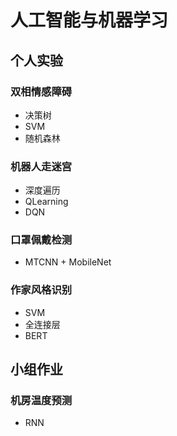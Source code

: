 # 人工智能与机器学习

## 个人实验

### 双相情感障碍
* 决策树
* SVM
* 随机森林

### 机器人走迷宫
* 深度遍历
* QLearning
* DQN

### 口罩佩戴检测
* MTCNN + MobileNet

### 作家风格识别
* SVM
* 全连接层
* BERT

## 小组作业
### 机房温度预测
* RNN

